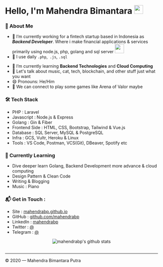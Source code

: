 # Hello, I'm Mahendra Bimantara <img src="https://github.com/TheDudeThatCode/TheDudeThatCode/blob/master/Assets/Hi.gif" width="29px">

### 🤵 About Me

- 🔭 I’m currently working for a fintech startup based in Indonesia as **_Backend Developer_**. Where i make financial applications & services primarily using node.js, php, golang and sql server
  <img src="https://media.giphy.com/media/WUlplcMpOCEmTGBtBW/giphy.gif" width="30">
- 🤔 I use daily `.php`,` .js`, `.sql`
<!-- - 🎓 Bachelor of Engineering in Computer Science and Engineering, Major GPA 3.86/4.0 -->
- 🌱 I’m currently learning **Backend Technologies** and **Cloud Computing**
- 💬 Let's talk about music, cat, tech, blockchain, and other stuff just what you want
- 😄 Pronouns: He/Him
- 👯 We can connect to play some games like Arena of Valor maybe
<!-- - ⚡ Fun fact: \* i'll write it later 😅 -->

### 🛠 Tech Stack

- PHP : Laravel
- Javascript : Node.js & Express
- Golang : Gin & Fiber
- Frontend Side : HTML, CSS, Bootstrap, Tailwind & Vue.js
- Database : SQL Server, MySQL & PostgreSQL
- Infra : GCS, Vultr, Heroku & Linux
- Tools : VS Code, Postman, VCS(Git), DBeaver, Spotify etc

### 📖 Currently Learning

- Dive deeper learn Golang, Backend Development more advance & cloud computing
- Design Pattern & Clean Code
- Writing & Blogging
- Music : Piano

### 📬 Get in Touch :

- Site : [mahendrabp.github.io](https://mahendrabp.github.io)
- GitHub : [github.com/mahendrabp](https://github.com/mahendrabp)
- LinkedIn : [mahendrabp](https://www.linkedin.com/in/mahendrabp)
- Twitter : [@]()
- Telegram : [@]()

<div align="center">
  <img src="https://github-readme-stats.vercel.app/api?username=mahendrabp&show_icons=true&hide_border=true" alt="mahendrabp's github stats">
</div>
<br>

[github]: https://github.com/mahendrabp
[site]: https://mahendrabp.github.io

---

© 2020 — Mahendra Bimantara Putra
